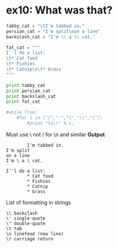 # ex10: What was that?
```python
tabby_cat = "\tI'm tabbed in."
persian_cat = "I'm split\non a line"
backslash_cat = "I'm \\ a \\ cat."

fat_cat = """
I''l do a list:
\t* Cat food
\t* Fishies
\t* Catnip\n\t* Grass
"""

print tabby_cat
print persian_cat
print backslash_cat
print fat_cat

#while True:
    #for i in ["/","-","|","\\","|"]:
        #print "%s\r" % i,
```
Must use \ not / for \n and similar
**Output**
```
        I'm tabbed in.
I'm split
on a line
I'm \ a \ cat.

I''l do a list:
        * Cat food
        * Fishies
        * Catnip
        * Grass
```
List of formatting in strings
```
\\ backslash
\' single-quote
\" double-quote
\t tab
\n linefeed (new line)
\r carriage return
```
